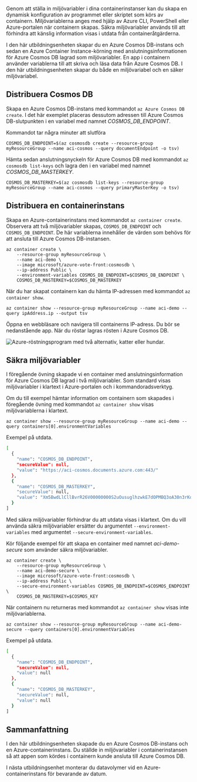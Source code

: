 Genom att ställa in miljövariabler i dina containerinstanser kan du skapa en dynamisk konfiguration av programmet eller skriptet som körs av containern. Miljövariablerna anges med hjälp av Azure CLI, PowerShell eller Azure-portalen när containern skapas. Säkra miljövariabler används till att förhindra att känslig information visas i utdata från containeråtgärderna.

I den här utbildningsenheten skapar du en Azure Cosmos DB-instans och sedan en Azure Container Instance-körning med anslutningsinformationen för Azure Cosmos DB lagrad som miljövariabler. En app i containern använder variablerna till att skriva och läsa data från Azure Cosmos DB. I den här utbildningsenheten skapar du både en miljövariabel och en säker miljövariabel.

## <a name="deploy-cosmose-db"></a>Distribuera Cosmos DB

Skapa en Azure Cosmos DB-instans med kommandot `az Azure Cosmos DB create`. I det här exemplet placeras dessutom adressen till Azure Cosmos DB-slutpunkten i en variabel med namnet *COSMOS_DB_ENDPOINT*.

Kommandot tar några minuter att slutföra

```azurecli
COSMOS_DB_ENDPOINT=$(az cosmosdb create --resource-group myResourceGroup --name aci-cosmos --query documentEndpoint -o tsv)
```

Hämta sedan anslutningsnyckeln för Azure Cosmos DB med kommandot `az cosmosdb list-keys` och lagra den i en variabel med namnet *COSMOS_DB_MASTERKEY*.

```azurecli
COSMOS_DB_MASTERKEY=$(az cosmosdb list-keys --resource-group myResourceGroup --name aci-cosmos --query primaryMasterKey -o tsv)
```

## <a name="deploy-container-instance"></a>Distribuera en containerinstans

Skapa en Azure-containerinstans med kommandot `az container create`. Observera att två miljövariabler skapas, `COSMOS_DB_ENDPOINT` och `COSMOS_DB_ENDPOINT`. De här variablerna innehåller de värden som behövs för att ansluta till Azure Cosmos DB-instansen.

```azurecli
az container create \
    --resource-group myResourceGroup \
    --name aci-demo \
    --image microsoft/azure-vote-front:cosmosdb \
    --ip-address Public \
    --environment-variables COSMOS_DB_ENDPOINT=$COSMOS_DB_ENDPOINT \
    COSMOS_DB_MASTERKEY=$COSMOS_DB_MASTERKEY
```

När du har skapat containern kan du hämta IP-adressen med kommandot `az container show`.

```azurecli
az container show --resource-group myResourceGroup --name aci-demo --query ipAddress.ip --output tsv
```

Öppna en webbläsare och navigera till containerns IP-adress. Du bör se nedanstående app. När du röstar lagras rösten i Azure Cosmos DB.

![Azure-röstningsprogram med två alternativ, katter eller hundar.](../media-draft/azure-vote.png)

## <a name="secured-environment-variables"></a>Säkra miljövariabler

I föregående övning skapade vi en container med anslutningsinformation för Azure Cosmos DB lagrad i två miljövariabler. Som standard visas miljövariabler i klartext i Azure-portalen och i kommandoradsverktyg.

Om du till exempel hämtar information om containern som skapades i föregående övning med kommandot `az container show` visas miljövariablerna i klartext.

```azurecli
az container show --resource-group myResourceGroup --name aci-demo --query containers[0].environmentVariables
```

Exempel på utdata.

```bash
[
  {
    "name": "COSMOS_DB_ENDPOINT",
    "secureValue": null,
    "value": "https://aci-cosmos.documents.azure.com:443/"
  },
  {
    "name": "COSMOS_DB_MASTERKEY",
    "secureValue": null,
    "value": "Xm5BwdLlCllBvrR26V00000000S2uOusuglhzwkE7dOPMBQ3oA30n3rKd8PKA13700000000095ynys863Ghgw=="
  }
]
```

Med säkra miljövariabler förhindrar du att utdata visas i klartext. Om du vill använda säkra miljövariabler ersätter du argumentet `--environment-variables` med argumentet `--secure-environment-variables`.

Kör följande exempel för att skapa en container med namnet *aci-demo-secure* som använder säkra miljövariabler.

```azurecli
az container create \
    --resource-group myResourceGroup \
    --name aci-demo-secure \
    --image microsoft/azure-vote-front:cosmosdb \
    --ip-address Public \
    --secure-environment-variables COSMOS_DB_ENDPOINT=$COSMOS_ENDPOINT \
    COSMOS_DB_MASTERKEY=$COSMOS_KEY
```

När containern nu returneras med kommandot `az container show` visas inte miljövariablerna.

```azurecli
az container show --resource-group myResourceGroup --name aci-demo-secure --query containers[0].environmentVariables
```

Exempel på utdata.

```bash
[
  {
    "name": "COSMOS_DB_ENDPOINT",
    "secureValue": null,
    "value": null
  },
  {
    "name": "COSMOS_DB_MASTERKEY",
    "secureValue": null,
    "value": null
  }
]
```

## <a name="summary"></a>Sammanfattning

I den här utbildningsenheten skapade du en Azure Cosmos DB-instans och en Azure-containerinstans. Du ställde in miljövariabler i containerinstansen så att appen som kördes i containern kunde ansluta till Azure Cosmos DB.

I nästa utbildningsenhet monterar du datavolymer vid en Azure-containerinstans för bevarande av datum.
